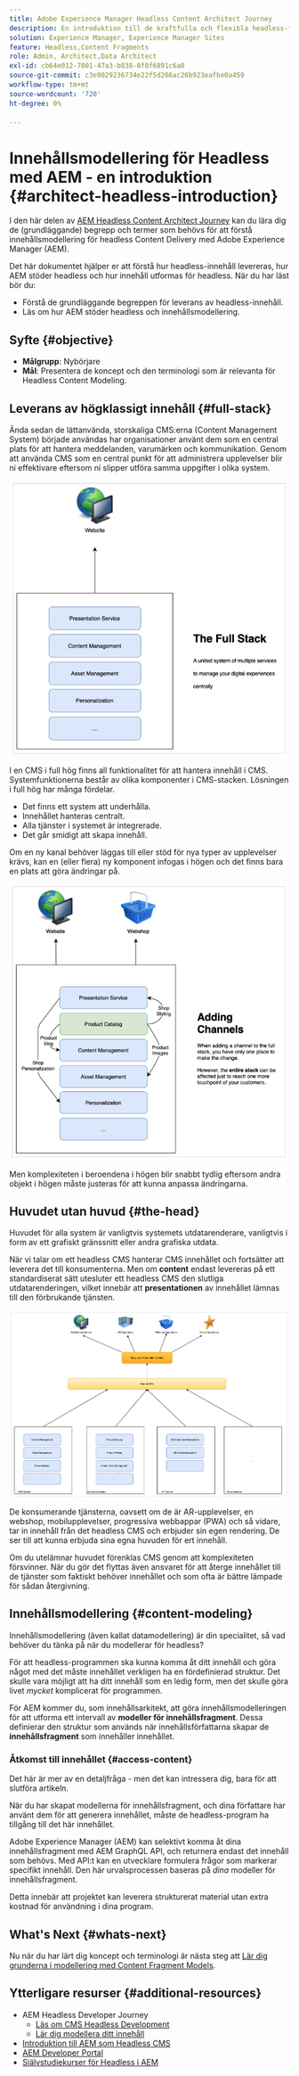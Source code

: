 ```yaml
---
title: Adobe Experience Manager Headless Content Architect Journey
description: En introduktion till de kraftfulla och flexibla headless-funktionerna i Adobe Experience Manager och hur du modellerar innehåll för ditt projekt.
solution: Experience Manager, Experience Manager Sites
feature: Headless,Content Fragments
role: Admin, Architect,Data Architect
exl-id: cb64e012-7001-47a3-b038-8f8f6891c6a0
source-git-commit: c3e9029236734e22f5d266ac26b923eafbe0a459
workflow-type: tm+mt
source-wordcount: '720'
ht-degree: 0%

---
```


# Innehållsmodellering för Headless med AEM - en introduktion {#architect-headless-introduction}

I den här delen av [AEM Headless Content Architect Journey](overview.md) kan du lära dig de (grundläggande) begrepp och termer som behövs för att förstå innehållsmodellering för headless Content Delivery med Adobe Experience Manager (AEM).

Det här dokumentet hjälper er att förstå hur headless-innehåll levereras, hur AEM stöder headless och hur innehåll utformas för headless. När du har läst bör du:

* Förstå de grundläggande begreppen för leverans av headless-innehåll.
* Läs om hur AEM stöder headless och innehållsmodellering.

## Syfte {#objective}

* **Målgrupp**: Nybörjare
* **Mål**: Presentera de koncept och den terminologi som är relevanta för Headless Content Modeling.

## Leverans av högklassigt innehåll {#full-stack}

Ända sedan de lättanvända, storskaliga CMS:erna (Content Management System) började användas har organisationer använt dem som en central plats för att hantera meddelanden, varumärken och kommunikation. Genom att använda CMS som en central punkt för att administrera upplevelser blir ni effektivare eftersom ni slipper utföra samma uppgifter i olika system.

![Den klassiska högklassiga CMS](/help/journey-headless/developer/assets/full-stack.png)

I en CMS i full hög finns all funktionalitet för att hantera innehåll i CMS. Systemfunktionerna består av olika komponenter i CMS-stacken. Lösningen i full hög har många fördelar.

* Det finns ett system att underhålla.
* Innehållet hanteras centralt.
* Alla tjänster i systemet är integrerade.
* Det går smidigt att skapa innehåll.

Om en ny kanal behöver läggas till eller stöd för nya typer av upplevelser krävs, kan en (eller flera) ny komponent infogas i högen och det finns bara en plats att göra ändringar på.

![Lägger till en ny kanal i högen](/help/journey-headless/developer/assets/adding-channel.png)

Men komplexiteten i beroendena i högen blir snabbt tydlig eftersom andra objekt i högen måste justeras för att kunna anpassa ändringarna.

## Huvudet utan huvud {#the-head}

Huvudet för alla system är vanligtvis systemets utdatarenderare, vanligtvis i form av ett grafiskt gränssnitt eller andra grafiska utdata.

När vi talar om ett headless CMS hanterar CMS innehållet och fortsätter att leverera det till konsumenterna. Men om **content** endast levereras på ett standardiserat sätt utesluter ett headless CMS den slutliga utdatarenderingen, vilket innebär att **presentationen** av innehållet lämnas till den förbrukande tjänsten.

![Headless CMS](/help/journey-headless/developer/assets/headless-cms.png)

De konsumerande tjänsterna, oavsett om de är AR-upplevelser, en webshop, mobilupplevelser, progressiva webbappar (PWA) och så vidare, tar in innehåll från det headless CMS och erbjuder sin egen rendering. De ser till att kunna erbjuda sina egna huvuden för ert innehåll.

Om du utelämnar huvudet förenklas CMS genom att komplexiteten försvinner. När du gör det flyttas även ansvaret för att återge innehållet till de tjänster som faktiskt behöver innehållet och som ofta är bättre lämpade för sådan återgivning.

## Innehållsmodellering {#content-modeling}

Innehållsmodellering (även kallat datamodellering) är din specialitet, så vad behöver du tänka på när du modellerar för headless?

För att headless-programmen ska kunna komma åt ditt innehåll och göra något med det måste innehållet verkligen ha en fördefinierad struktur. Det skulle vara möjligt att ha ditt innehåll som en ledig form, men det skulle göra livet *mycket* komplicerat för programmen.

För AEM kommer du, som innehållsarkitekt, att göra innehållsmodelleringen för att utforma ett intervall av **modeller för innehållsfragment**. Dessa definierar den struktur som används när innehållsförfattarna skapar de **innehållsfragment** som innehåller innehållet.

### Åtkomst till innehållet {#access-content}

Det här är mer av en detaljfråga - men det kan intressera dig, bara för att slutföra artikeln.

När du har skapat modellerna för innehållsfragment, och dina författare har använt dem för att generera innehållet, måste de headless-program ha tillgång till det här innehållet.

Adobe Experience Manager (AEM) kan selektivt komma åt dina innehållsfragment med AEM GraphQL API, och returnera endast det innehåll som behövs. Med API:t kan en utvecklare formulera frågor som markerar specifikt innehåll. Den här urvalsprocessen baseras på *dina* modeller för innehållsfragment.

Detta innebär att projektet kan leverera strukturerat material utan extra kostnad för användning i dina program.

## What&#39;s Next {#whats-next}

Nu när du har lärt dig koncept och terminologi är nästa steg att [Lär dig grunderna i modellering med Content Fragment Models](basics.md).

## Ytterligare resurser {#additional-resources}

* AEM Headless Developer Journey
   * [Läs om CMS Headless Development](/help/journey-headless/developer/learn-about.md)
   * [Lär dig modellera ditt innehåll](/help/journey-headless/developer/model-your-content.md)
* [Introduktion till AEM som Headless CMS](/help/sites-developing/headless/introduction.md)
* [AEM Developer Portal](https://experienceleague.adobe.com/landing/experience-manager/headless/developer.html)
* [Självstudiekurser för Headless i AEM](https://experienceleague.adobe.com/docs/experience-manager-learn/getting-started-with-aem-headless/overview.html)
